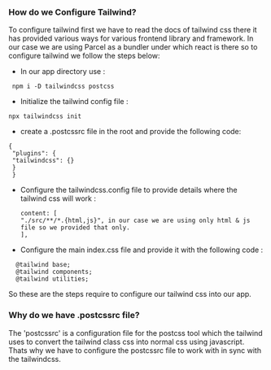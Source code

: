 ### How do we Configure Tailwind?

To configure tailwind first we have to read the docs of tailwind css there it has provided various ways for various frontend library and framework. In our case we are using Parcel as a bundler under which react is there so to configure tailwind we follow the steps below:

- In our app directory use :

```
 npm i -D tailwindcss postcss
```

- Initialize the tailwind config file :

```
npx tailwindcss init
```

- create a .postcssrc file in the root and provide the following code:

```
{
 "plugins": {
 "tailwindcss": {}
 }
 }
```

- Configure the tailwindcss.config file to provide details where the tailwind css will work :
  ```
  content: [
  "./src/**/*.{html,js}", in our case we are using only html & js file so we provided that only.
  ],
  ```
- Configure the main index.css file and provide it with the following code :

```
  @tailwind base;
  @tailwind components;
  @tailwind utilities;
```

So these are the steps require to configure our tailwind css into our app.

### Why do we have .postcssrc file?

The 'postcssrc' is a configuration file for the postcss tool which the tailwind uses to convert the tailwind class css into normal css using javascript. Thats why we have to configure the postcssrc file to work with in sync with the tailwindcss.
